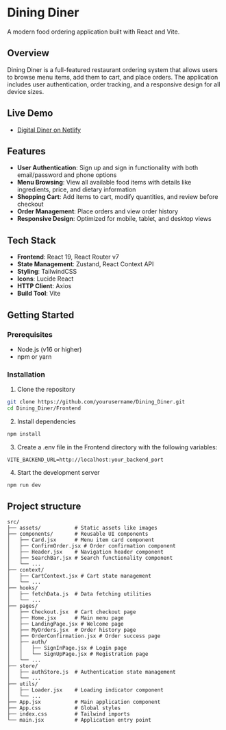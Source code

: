 # Dining Diner

A modern food ordering application built with React and Vite.

## Overview

Dining Diner is a full-featured restaurant ordering system that allows users to browse menu items, add them to cart, and place orders. The application includes user authentication, order tracking, and a responsive design for all device sizes.

## Live Demo 
 - [Digital Diner on Netlify](https://dining-diner.netlify.app)

## Features

- **User Authentication**: Sign up and sign in functionality with both email/password and phone options
- **Menu Browsing**: View all available food items with details like ingredients, price, and dietary information
- **Shopping Cart**: Add items to cart, modify quantities, and review before checkout
- **Order Management**: Place orders and view order history
- **Responsive Design**: Optimized for mobile, tablet, and desktop views

## Tech Stack

- **Frontend**: React 19, React Router v7
- **State Management**: Zustand, React Context API
- **Styling**: TailwindCSS
- **Icons**: Lucide React
- **HTTP Client**: Axios
- **Build Tool**: Vite

## Getting Started

### Prerequisites

- Node.js (v16 or higher)
- npm or yarn

### Installation

1. Clone the repository
```bash
git clone https://github.com/yourusername/Dining_Diner.git
cd Dining_Diner/Frontend
```

2. Install dependencies
```bash
npm install
```

3. Create a .env file in the Frontend directory with the following variables:
```env
VITE_BACKEND_URL=http://localhost:your_backend_port
```
4. Start the development server
```bash
npm run dev
```

## Project structure
```text
src/
├── assets/           # Static assets like images
├── components/       # Reusable UI components
│   ├── Card.jsx      # Menu item card component
│   ├── ConfirmOrder.jsx # Order confirmation component
│   ├── Header.jsx    # Navigation header component
│   ├── SearchBar.jsx # Search functionality component
│   └── ...
├── context/
│   ├── CartContext.jsx # Cart state management
│   └── ...
├── hooks/
│   ├── fetchData.js  # Data fetching utilities
│   └── ...
├── pages/
│   ├── Checkout.jsx  # Cart checkout page
│   ├── Home.jsx      # Main menu page
│   ├── LandingPage.jsx # Welcome page
│   ├── MyOrders.jsx  # Order history page
│   ├── OrderConfirmation.jsx # Order success page
│   ├── auth/
│   │   ├── SignInPage.jsx # Login page
│   │   └── SignUpPage.jsx # Registration page
│   └── ...
├── store/
│   ├── authStore.js  # Authentication state management
│   └── ...
├── utils/
│   ├── Loader.jsx    # Loading indicator component
│   └── ...
├── App.jsx           # Main application component
├── App.css           # Global styles
├── index.css         # Tailwind imports
└── main.jsx          # Application entry point

``` 